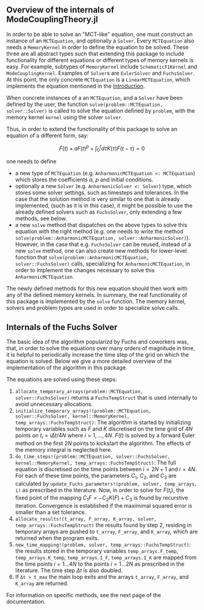 ## Overview of the internals of ModeCouplingTheory.jl

In order to be able to solve an "MCT-like" equation, one must construct an instance of an `MCTEquation`, and optionally a `Solver`. Every `MCTEquation` also needs a `MemoryKernel` in order to define the equation to be solved. These three are all abstract types such that extending this package to include functionality for different equations or different types of memory kernels is easy. For example, subtypes of `MemoryKernel` include `SchematicF1Kernel` and `ModeCouplingKernel`. Examples of `Solver`s are `EulerSolver` and `FuchsSolver`. At this point, the only concrete `MCTEquation` is a `LinearMCTEquation`, which implements the equation mentioned in the [Introduction](https://ilianpihlajamaa.github.io/ModeCouplingTheory.jl/dev/index.html). 

When concrete instances of a an `MCTEquation`, and a `Solver` have been defined by the user, the function `solve(problem::MCTEquation, solver::Solver)` is called to solve the equation defined by `problem`, with the memory kernel `kernel` using the solver `solver`. 

Thus, in order to extend the functionality of this package to solve an equation of a different form, say:

$$\dot{F}(t) + a F(t)^p + \int_0^td\tau K(\tau)\dot{F}(t-\tau) = 0$$

one needs to define 
* a new type of `MCTEquation` (e.g. `AnharmonicMCTEquation <: MCTEquation`) which stores the coefficients $a$, $p$ and initial conditions.
* optionally a new `Solver` (e.g. `AnharmonicSolver <: Solver`) type, which stores some solver settings, such as timesteps and tolerances. In the case that the solution method is very similar to one that is already implemented, (such as it is in this case), it might be possible to use the already defined solvers such as `FuchsSolver`, only extending a few methods, see below. 
* a new `solve` method that dispatches on the above types to solve this equation with the right method (e.g. one needs to write the method `solve(problem::AnharmonicMCTEquation, solver::AnharmonicSolver)`). However, in the case that e.g. `FuchsSolver` can be reused, instead of a new `solve` method, one can also create new methods for lower-level function that `solve(problem::AnharmonicMCTEquation, solver::FuchsSolver)` calls, specializing for `AnharmonicMCTEquation`, in order to implement the changes necessary to solve this `AnharmonicMCTEquation`.

The newly defined methods for this new equation should then work with any of the defined memory kernels. In summary, the real functionality of this package is implemented by the `solve` function. The memory kernel, solvers and problem types are used in order to specialize solve calls.

## Internals of the Fuchs Solver

The basic idea of the algorithm popularizd by Fuchs and coworkers was, that, in order to solve the equations over many orders of magnitude in time, it is helpful to periodically increase the time step of the grid on which the equation is solved. Below we give a more detailed overview of the implementation of the algorithm in this package.

The equations are solved using these steps:
1. `allocate_temporary_arrays(problem::MCTEquation, solver::FuchsSolver)` returns a `FuchsTempStruct` that is used internally to avoid unnecessary allocations.
1. `initialize_temporary_arrays!(problem::MCTEquation, solver::FuchsSolver, kernel::MemoryKernel, temp_arrays::FuchsTempStruct)`: The algorithm is started by initializing temporary variables such as $F$ and $K$ discretised on the time grid of $4N$ points on $t_i = i\Delta t/4N$ where $i = 1,\ldots,4N$. $F(t)$ is solved by a forward Euler method on the first $2N$ points to kickstart the algorithm. The effects of the memory integral is neglected here. 
2. `do_time_steps!(problem::MCTEquation, solver::FuchsSolver, kernel::MemoryKernel, temp_arrays::FuchsTempStruct)`: The full equation is discretised on the time points between $i=2N+1$ and $i=4N$. For each of these time points, the parameters $C_1$, $C_2$, and $C_3$ are calculated by `update_Fuchs_parameters!(problem, solver, temp_arrays, i)` as prescribed in the literature. Now, in order to solve for $F(t_i)$, the fixed point of the mapping $C_1 F  = -C_2 K(F) + C_3$ is found by recurstive iteration. Convergence is established if the maximimal squared error is smaller than a set tolerance.
3. `allocate_results!(t_array, F_array, K_array, solver, temp_arrays::FuchsTempStruct)` the results found by step 2, residing in temporary arrays are pushed to `t_array`, `F_array`, and `K_array`, which are returned when the program exits.
4. `new_time_mapping!(problem, solver, temp_arrays::FuchsTempStruct)`: the results stored in the temporary variables `temp_arrays.F_temp`, `temp_arrays.K_temp`, `temp_arrays.I_F`, `temp_arrays.I_K` are mapped from the time points $i=1\ldots4N$ to the points $i=1\ldots2N$ as prescribed in the literature. The time step $\Delta t$ is also doubled.
5. If `Δt > t_max` the main loop exits and the arrays `t_array`, `F_array`, and `K_array` are returned. 

For information on specific methods, see the next page of the documentation.
